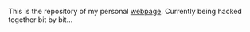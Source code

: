 This is the repository of my personal [webpage](https://annalindeberg.github.io/). Currently being hacked together bit by bit...
